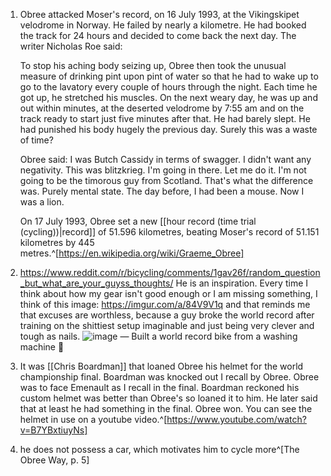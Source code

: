 1. Obree attacked Moser's record, on 16 July 1993, at the Vikingskipet velodrome in Norway. He failed by nearly a kilometre. He had booked the track for 24 hours and decided to come back the next day. The writer Nicholas Roe said:

	To stop his aching body seizing up, Obree then took the unusual measure of drinking pint upon pint of water so that he had to wake up to go to the lavatory every couple of hours through the night. Each time he got up, he stretched his muscles. On the next weary day, he was up and out within minutes, at the deserted velodrome by 7:55 am and on the track ready to start just five minutes after that. He had barely slept. He had punished his body hugely the previous day. Surely this was a waste of time?
	
	Obree said:
	I was Butch Cassidy in terms of swagger. I didn't want any negativity. This was blitzkrieg. I'm going in there. Let me do it. I'm not going to be the timorous guy from Scotland. That's what the difference was. Purely mental state. The day before, I had been a mouse. Now I was a lion.
	
	On 17 July 1993, Obree set a new [[hour record (time trial (cycling))|record]] of 51.596 kilometres, beating Moser's record of 51.151 kilometres by 445 metres.^[https://en.wikipedia.org/wiki/Graeme_Obree]
2. https://www.reddit.com/r/bicycling/comments/1gav26f/random_question_but_what_are_your_guyss_thoughts/
	He is an inspiration. Every time I think about how my gear isn't good enough or I am missing something, I think of this image: https://imgur.com/a/84V9V1q and that reminds me that excuses are worthless, because a guy broke the world record after training on the shittiest setup imaginable and just being very clever and tough as nails.
	![image](https://i.imgur.com/RjHCBPR.png)
	―
	Built a world record bike from a washing machine 💪
3. It was [[Chris Boardman]] that loaned Obree his helmet for the world championship final. Boardman was knocked out I recall by Obree. Obree was to face Emenault as I recall in the final. Boardman reckoned his custom helmet was better than Obree's so loaned it to him. He later said that at least he had something in the final. Obree won. You can see the helmet in use on a youtube video.^[https://www.youtube.com/watch?v=B7YBxtiuyNs]
4. he does not possess a car, which motivates him to cycle more^[The Obree Way, p. 5]